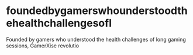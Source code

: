 # foundedbygamerswhounderstoodthehealthchallengesofl
Founded by gamers who understood the health challenges of long gaming sessions, GamerXise revolutio

